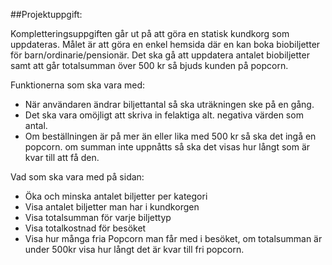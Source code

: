 ##Projektuppgift:

Kompletteringsuppgiften går ut på att göra en statisk kundkorg
som uppdateras. Målet är att göra en enkel hemsida där en kan
boka biobiljetter för barn/ordinarie/pensionär. Det ska gå att
uppdatera antalet biobiljetter samt att går totalsumman över 
500 kr så bjuds kunden på popcorn.

Funktionerna som ska vara med:

* När användaren ändrar biljettantal så ska uträkningen ske på en gång.
* Det ska vara omöjligt att skriva in felaktiga alt. negativa värden som antal.
* Om beställningen är på mer än eller lika med 500 kr så ska det ingå en popcorn. 
om summan inte uppnåtts så ska det visas hur långt som är kvar till att få den.

Vad som ska vara med på sidan:

* Öka och minska antalet biljetter per kategori
* Visa antalet biljetter man har i kundkorgen
* Visa totalsumman för varje biljettyp
* Visa totalkostnad för besöket
* Visa hur många fria Popcorn man får med i besöket, om totalsumman 
är under 500kr visa hur långt det är kvar till fri popcorn.